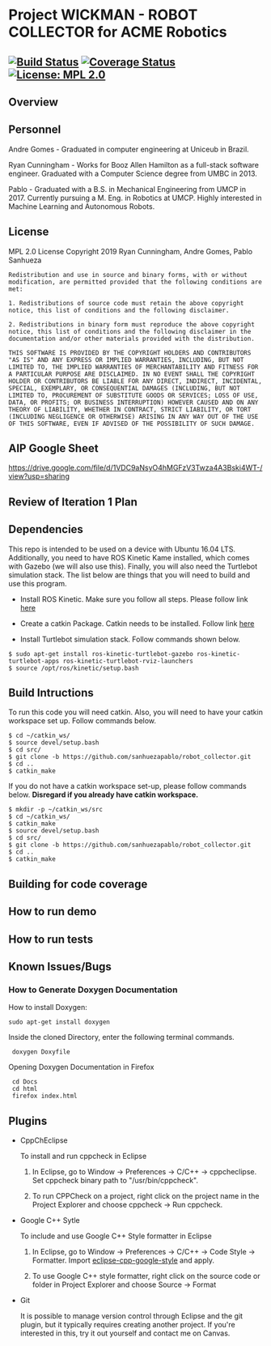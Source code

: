 # Project WICKMAN - ROBOT COLLECTOR for ACME Robotics

[![Build Status](https://travis-ci.org/sanhuezapablo/robot_collector.svg?branch=master)](https://travis-ci.org/sanhuezapablo/robot_collector)
[![Coverage Status](https://coveralls.io/repos/github/sanhuezapablo/robot_collector/badge.svg?branch=master)](https://coveralls.io/github/sanhuezapablo/robot_collector?branch=master)
[![License: MPL 2.0](https://img.shields.io/badge/License-MPL%202.0-brightgreen.svg)](https://opensource.org/licenses/MPL-2.0)
---

## Overview



## Personnel

Andre Gomes - Graduated in computer engineering at Uniceub in Brazil.

Ryan Cunningham - Works for Booz Allen Hamilton as a full-stack software engineer. Graduated with a Computer Science degree from UMBC in 2013.

Pablo - Graduated with a B.S. in Mechanical Engineering from UMCP in 2017. Currently pursuing a M. Eng. in Robotics at UMCP. Highly interested in Machine Learning and Autonomous Robots. 


## License

MPL 2.0 License
Copyright 2019 Ryan Cunningham, Andre Gomes, Pablo Sanhueza

```
Redistribution and use in source and binary forms, with or without modification, are permitted provided that the following conditions are met:

1. Redistributions of source code must retain the above copyright notice, this list of conditions and the following disclaimer.

2. Redistributions in binary form must reproduce the above copyright notice, this list of conditions and the following disclaimer in the documentation and/or other materials provided with the distribution.

THIS SOFTWARE IS PROVIDED BY THE COPYRIGHT HOLDERS AND CONTRIBUTORS "AS IS" AND ANY EXPRESS OR IMPLIED WARRANTIES, INCLUDING, BUT NOT LIMITED TO, THE IMPLIED WARRANTIES OF MERCHANTABILITY AND FITNESS FOR A PARTICULAR PURPOSE ARE DISCLAIMED. IN NO EVENT SHALL THE COPYRIGHT HOLDER OR CONTRIBUTORS BE LIABLE FOR ANY DIRECT, INDIRECT, INCIDENTAL, SPECIAL, EXEMPLARY, OR CONSEQUENTIAL DAMAGES (INCLUDING, BUT NOT LIMITED TO, PROCUREMENT OF SUBSTITUTE GOODS OR SERVICES; LOSS OF USE, DATA, OR PROFITS; OR BUSINESS INTERRUPTION) HOWEVER CAUSED AND ON ANY THEORY OF LIABILITY, WHETHER IN CONTRACT, STRICT LIABILITY, OR TORT (INCLUDING NEGLIGENCE OR OTHERWISE) ARISING IN ANY WAY OUT OF THE USE OF THIS SOFTWARE, EVEN IF ADVISED OF THE POSSIBILITY OF SUCH DAMAGE.

```


## AIP Google Sheet

https://drive.google.com/file/d/1VDC9aNsyO4hMGFzV3Twza4A3Bski4WT-/view?usp=sharing


## Review of Iteration 1 Plan



## Dependencies

This repo is intended to be used on a device with Ubuntu 16.04 LTS. Additionally, you need to have ROS Kinetic Kame installed, which comes with Gazebo (we will also use this). Finally, you will also need the Turtlebot simulation stack. The list below are things that you will need to build and use this program.

- Install ROS Kinetic. Make sure you follow all steps. Please follow link [here](http://wiki.ros.org/kinetic/Installation/Ubuntu)

- Create a catkin Package. Catkin needs to be installed. Follow link [here](http://wiki.ros.org/catkin)

- Install Turtlebot simulation stack. Follow commands shown below.

```
$ sudo apt-get install ros-kinetic-turtlebot-gazebo ros-kinetic-turtlebot-apps ros-kinetic-turtlebot-rviz-launchers
$ source /opt/ros/kinetic/setup.bash
```



## Build Intructions

To run this code you will need catkin. Also, you will need to have your catkin workspace set up. Follow commands below.

```
$ cd ~/catkin_ws/
$ source devel/setup.bash
$ cd src/
$ git clone -b https://github.com/sanhuezapablo/robot_collector.git
$ cd ..
$ catkin_make
```

If you do not have a catkin workspace set-up, please follow commands below. **Disregard if you already have catkin workspace.**
```
$ mkdir -p ~/catkin_ws/src
$ cd ~/catkin_ws/
$ catkin_make
$ source devel/setup.bash
$ cd src/
$ git clone -b https://github.com/sanhuezapablo/robot_collector.git
$ cd ..
$ catkin_make
```


## Building for code coverage


## How to run demo


## How to run tests


## Known Issues/Bugs


### How to Generate Doxygen Documentation 

How to install Doxygen:

```
sudo apt-get install doxygen
```

Inside the cloned Directory, enter the following terminal commands.

```
 doxygen Doxyfile
```

Opening Doxygen Documentation in Firefox
```
 cd Docs
 cd html
 firefox index.html
```


## Plugins

- CppChEclipse

    To install and run cppcheck in Eclipse

    1. In Eclipse, go to Window -> Preferences -> C/C++ -> cppcheclipse.
    Set cppcheck binary path to "/usr/bin/cppcheck".

    2. To run CPPCheck on a project, right click on the project name in the Project Explorer 
    and choose cppcheck -> Run cppcheck.


- Google C++ Sytle

    To include and use Google C++ Style formatter in Eclipse

    1. In Eclipse, go to Window -> Preferences -> C/C++ -> Code Style -> Formatter. 
    Import [eclipse-cpp-google-style][reference-id-for-eclipse-cpp-google-style] and apply.

    2. To use Google C++ style formatter, right click on the source code or folder in 
    Project Explorer and choose Source -> Format

[reference-id-for-eclipse-cpp-google-style]: https://raw.githubusercontent.com/google/styleguide/gh-pages/eclipse-cpp-google-style.xml

- Git

    It is possible to manage version control through Eclipse and the git plugin, but it typically requires creating another project. If you're interested in this, try it out yourself and contact me on Canvas.
